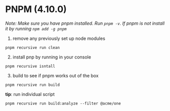 # PNPM (4.10.0)

_Note: Make sure you have pnpm installed. Run `pnpm -v`. If pnpm is not install it by running `npm add -g pnpm`_

1. remove any previously set up node modules
```
pnpm recursive run clean
```

2. install pnp by running in your console
```
pnpm recursive isntall
```

3. build to see if pnpm works out of the box
```
pnpm recursive run build
```

**tip**: run individual script
```
pnpm recursive run build:analyze --filter @acme/one
```
